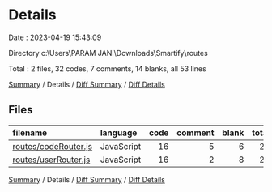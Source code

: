 # Details

Date : 2023-04-19 15:43:09

Directory c:\\Users\\PARAM JANI\\Downloads\\Smartify\\routes

Total : 2 files,  32 codes, 7 comments, 14 blanks, all 53 lines

[Summary](results.md) / Details / [Diff Summary](diff.md) / [Diff Details](diff-details.md)

## Files
| filename | language | code | comment | blank | total |
| :--- | :--- | ---: | ---: | ---: | ---: |
| [routes/codeRouter.js](/routes/codeRouter.js) | JavaScript | 16 | 5 | 6 | 27 |
| [routes/userRouter.js](/routes/userRouter.js) | JavaScript | 16 | 2 | 8 | 26 |

[Summary](results.md) / Details / [Diff Summary](diff.md) / [Diff Details](diff-details.md)